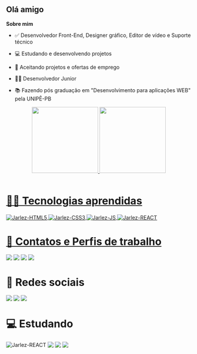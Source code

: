 ## Olá amigo

**Sobre mim**

- ✅ Desenvolvedor Front-End, Designer gráfico, Editor de vídeo e Suporte técnico

- 💻 Estudando e desenvolvendo projetos

- 💼 Aceitando projetos e ofertas de emprego

- 🧑🏽‍ Desenvolvedor Junior

- 📚 Fazendo pós graduação em "Desenvolvimento para aplicações WEB"  pela UNIPÊ-PB


<div align="center">
  <a href="https://github.com/Jarlez">
  <img height="180em" src="https://github-readme-stats.vercel.app/api?username=Jarlez&theme=midnight-purple&show_icons=true"/>
  <img height="180em" src="https://github-readme-stats.vercel.app/api/top-langs/?username=Jarlez&layout=compact&langs_count=7&theme=midnight-purple"/>
</div>
  
<div style="display: inline_block"><br>
    <h1>👨‍💻 Tecnologias aprendidas</h2>
  <img align="center" alt="Jarlez-HTML5"src="https://img.shields.io/badge/HTML5-E34F26?style=for-the-badge&logo=html5&logoColor=white">
  <img align="center" alt="Jarlez-CSS3" src="https://img.shields.io/badge/CSS3-1572B6?style=for-the-badge&logo=css3&logoColor=white">
  <img align="center" alt="Jarlez-JS" src="https://img.shields.io/badge/JavaScript-F7DF1E?style=for-the-badge&logo=javascript&logoColor=black">
  <img align="center" alt="Jarlez-REACT" src="https://img.shields.io/badge/React-20232A?style=for-the-badge&logo=react&logoColor=61DAFB">
  
</div>
  
<div>
  <h1>💼 Contatos e Perfis de trabalho</h2>
  <a href="https://www.linkedin.com/in/jarles-sayhare-2a01a1215/" target="_blank"><img src="https://img.shields.io/badge/LinkedIn-0077B5?style=for-the-badge&logo=linkedin&logoColor=white" target="_blank"></a>
  <a href="https://mail.google.com/mail/u/0/?fs=1&tf=cm&source=mailto&to=jarlesssayhre.2012@gmail.com" target="_blank"><img src="https://img.shields.io/badge/Gmail-D14836?style=for-the-badge&logo=gmail&logoColor=white" target="_blank"></a>
  <a href="https://github.com/Jarlez" target="_blank"><img src="https://img.shields.io/badge/GitHub-100000?style=for-the-badge&logo=github&logoColor=white" target="_blank"></a>
  <a href="https://www.behance.net/jarlessayhare1" target="_blank"><img src="https://img.shields.io/badge/Behance-1769ff?style=for-the-badge&logo=behance&logoColor=white"> </a> 
</div>
  
<div>
  <h1>📱 Redes sociais</h2>
  <a><img src="https://img.shields.io/badge/Discord-7289DA?style=for-the-badge&logo=discord&logoColor=white" target="_blank"></a>
  <a href="https://www.instagram.com/jarlesy/" target="_blank"><img src="https://img.shields.io/badge/Instagram-E4405F?style=for-the-badge&logo=instagram&logoColor=white" target="_blank"></a>
  <a><img src="https://img.shields.io/badge/Twitter-1DA1F2?style=for-the-badge&logo=twitter&logoColor=white" target="_blank"></a>   
</div>
  
<div>
  <h1> 💻 Estudando</h1>
  <img align="center" alt="Jarlez-REACT" src="https://img.shields.io/badge/React-20232A?style=for-the-badge&logo=react&logoColor=61DAFB">
  <img align="center"  src="https://img.shields.io/badge/Windows-0078D6?style=for-the-badge&logo=windows&logoColor=white">
  <img align="center"  src="https://img.shields.io/badge/git-%23F05033.svg?style=for-the-badge&logo=git&logoColor=white"> 
  <img align="center"  src="https://img.shields.io/badge/Linux-FCC624?style=for-the-badge&logo=linux&logoColor=black">
</div>


